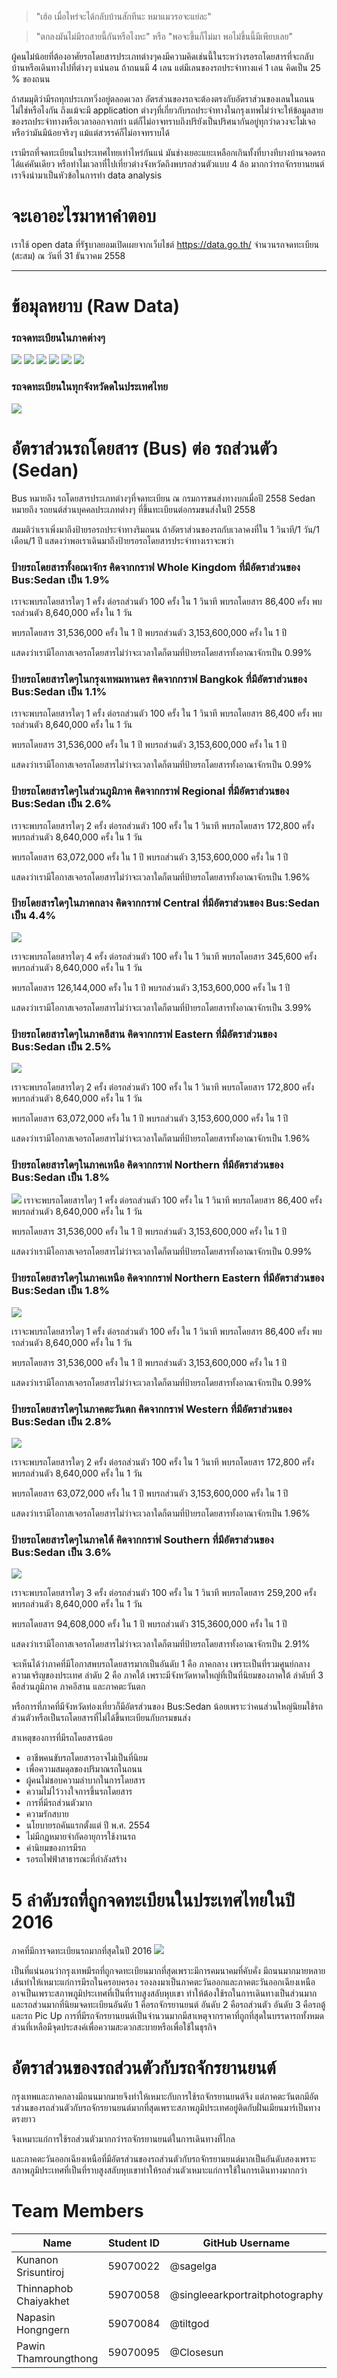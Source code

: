 >"เฮ้อ เมื่อไหร่จะได้กลับบ้านสักทีนะ หมาแมวรอจะแย่ละ"

> "ตกลงมันไม่มีรถสายนี้กันหรือไงหะ" หรือ "พอจะขึ้นก็ไม่มา พอไม่ขึ้นนี้มีเพียบเลย"

ผู้คนไม่น้อยที่ต้องอาศัยรถโดยสารประเภทต่างๆคงมีความคิดเช่นนี้ในระหว่างรอรถโดยสารที่จะกลับบ้านหรือเดินทางไปที่ต่างๆ แน่นอน ถ้าถนนมี 4 เลน แต่มีเลนของรถประจำทางแค่ 1 เลน คิดเป็น 25 % ของถนน

ถ้าสมมุติว่ามีรถทุกประเภทวิ่งอยู่ตลอดเวลา อัตรส่วนของรถจะต้องตรงกับอัตราส่วนของเลนในถนนไม่ใช่หรือไงกัน ถึงแม้จะมี application ต่างๆที่เกี่ยวกับรถประจำทางในกรุงเทพไม่ว่าจะให้ข้อมูลสายของรถประจำทางหรือเวลาออกจากท่า แต่ก็ไม่อาจทราบถึงปริยังเป็นปริศนากันอยู่ทุกว่าดวงจะไม่เจอหรือว่ามันมีน้อยจริงๆ แม้แต่สวรรค์ก็ไม่อาจทราบได้

เรามีรถที่จดทะเบียนในประเทศไทยเท่าไหร่กันแน่ มันช่างเยอะแยะเหลือกเกินทั้งที่บางทีบางบ้านจอดรถได้แค่คันเดียว หรือทำไมเวลาที่ไปเที่ยวต่างจังหวัดถึงพบรถส่วนตัวแบบ 4 ล้อ มากกว่ารถจักรยานยนต์ เราจึงนำมาเป็นหัวข้อในการทำ data analysis  

# จะเอาอะไรมาหาคำตอบ
เราใช้ open data ที่รัฐบาลยอมเปิดเผยจากเว็บไชต์ https://data.go.th/ จำนวนรถจดทะเบียน (สะสม) ณ วันที่ 31 ธันวาคม 2558

---

# ข้อมุลหยาบ (Raw Data)
### รถจดทะเบียนในภาคต่างๆ
![](/Result%20Graph/Total-Central.png)
![](/Result%20Graph/Total-East.png)
![](/Result%20Graph/Total-NEast.png)
![](/Result%20Graph/Total-North.png)
![](/Result%20Graph/Total-South.png)
![](/Result%20Graph/Total-West.png)

### รถจดทะเบียนในทุกจังหวัดดในประเทศไทย
![](/Result%20Graph/Total-All.png)

# อัตราส่วนรถโดยสาร (Bus) ต่อ รถส่วนตัว (Sedan)

Bus หมายถึง รถโดยสารประเภทต่างๆที่จดทะเบียน ณ กรมการขนส่งทางบกเมื่อปี 2558
Sedan หมายถึง รถยนต์ส่วนบุคคลประเภทต่างๆ ที่ขึ้นทะเบียนต่อกรมขนส่งในปี 2558

สมมติว่าเราเพิ่งมาถึงป้ายรอรถประจำทางริมถนน
ถ้าอัตราส่วนของรถกับเวลาคงที่ใน 1 วินาที/1 วัน/1 เดือน/1 ปี แสดงว่าพอเราเดินมาถึงป้ายรอรถโดยสารประจำทางเราจะพว่า

###  ป้ายรถโดยสารทั้งอณาจักร คิดจากกราฟ Whole Kingdom ที่มีอัตราส่วนของ Bus:Sedan เป็น 1.9%  
เราจะพบรถโดยสารใดๆ 1 ครั้ง ต่อรถส่วนตัว 100 ครั้ง ใน 1 วินาที พบรถโดยสาร 86,400 ครั้ง พบรถส่วนตัว 8,640,000 ครั้ง ใน 1 วัน  

พบรถโดยสาร 31,536,000 ครั้ง ใน 1 ปี พบรถส่วนตัว 3,153,600,000 ครั้ง ใน 1 ปี  

แสดงว่าเรามีโอกาสเจอรถโดยสารไม่ว่าจะเวลาใดก็ตามที่ป้ายรถโดยสารทั้งอาณาจักรเป็น 0.99%  

### ป้ายรถโดยสารใดๆในกรุงเทพมหานคร คิดจากกราฟ Bangkok ที่มีอัตราส่วนของ Bus:Sedan เป็น 1.1%   
เราจะพบรถโดยสารใดๆ 1 ครั้ง ต่อรถส่วนตัว 100 ครั้ง ใน 1 วินาที พบรถโดยสาร 86,400 ครั้ง พบรถส่วนตัว 8,640,000 ครั้ง ใน 1 วัน  

พบรถโดยสาร 31,536,000 ครั้ง ใน 1 ปี พบรถส่วนตัว 3,153,600,000 ครั้ง ใน 1 ปี  

แสดงว่าเรามีโอกาสเจอรถโดยสารไม่ว่าจะเวลาใดก็ตามที่ป้ายรถโดยสารทั้งอาณาจักรเป็น 0.99%  

### ป้ายรถโดยสารใดๆในส่วนภูมิภาค คิดจากกราฟ Regional ที่มีอัตราส่วนของ Bus:Sedan เป็น 2.6%   
เราจะพบรถโดยสารใดๆ 2 ครั้ง ต่อรถส่วนตัว 100 ครั้ง ใน 1 วินาที พบรถโดยสาร 172,800 ครั้ง พบรถส่วนตัว 8,640,000 ครั้ง ใน 1 วัน  

พบรถโดยสาร 63,072,000 ครั้ง ใน 1 ปี พบรถส่วนตัว 3,153,600,000 ครั้ง ใน 1 ปี  

แสดงว่าเรามีโอกาสเจอรถโดยสารไม่ว่าจะเวลาใดก็ตามที่ป้ายรถโดยสารทั้งอาณาจักรเป็น 1.96%

### ป้ายโดยสารใดๆในภาคกลาง คิดจากกราฟ Central ที่มีอัตราส่วนของ Bus:Sedan เป็น 4.4%
![](/Result%20Graph/Central.png)

เราจะพบรถโดยสารใดๆ 4 ครั้ง ต่อรถส่วนตัว 100 ครั้ง ใน 1 วินาที พบรถโดยสาร 345,600 ครั้ง พบรถส่วนตัว 8,640,000 ครั้ง ใน 1 วัน  

พบรถโดยสาร 126,144,000 ครั้ง ใน 1 ปี พบรถส่วนตัว 3,153,600,000 ครั้ง ใน 1 ปี  

แสดงว่าเรามีโอกาสเจอรถโดยสารไม่ว่าจะเวลาใดก็ตามที่ป้ายรถโดยสารทั้งอาณาจักรเป็น 3.99%

### ป้ายรถโดยสารใดๆในภาคอีสาน คิดจากกราฟ Eastern ที่มีอัตราส่วนของ Bus:Sedan เป็น 2.5%
![](/Result%20Graph/Eastern.png)

เราจะพบรถโดยสารใดๆ 2 ครั้ง ต่อรถส่วนตัว 100 ครั้ง ใน 1 วินาที พบรถโดยสาร 172,800 ครั้ง พบรถส่วนตัว 8,640,000 ครั้ง ใน 1 วัน  

พบรถโดยสาร 63,072,000 ครั้ง ใน 1 ปี พบรถส่วนตัว 3,153,600,000 ครั้ง ใน 1 ปี  

แสดงว่าเรามีโอกาสเจอรถโดยสารไม่ว่าจะเวลาใดก็ตามที่ป้ายรถโดยสารทั้งอาณาจักรเป็น 1.96%

### ป้ายรถโดยสารใดๆในภาคเหนือ คิดจากกราฟ Northern ที่มีอัตราส่วนของ Bus:Sedan เป็น 1.8%  
![](/Result%20Graph/Northern.png)
เราจะพบรถโดยสารใดๆ 1 ครั้ง ต่อรถส่วนตัว 100 ครั้ง ใน 1 วินาที พบรถโดยสาร 86,400 ครั้ง พบรถส่วนตัว 8,640,000 ครั้ง ใน 1 วัน  

พบรถโดยสาร 31,536,000 ครั้ง ใน 1 ปี พบรถส่วนตัว 3,153,600,000 ครั้ง ใน 1 ปี  

แสดงว่าเรามีโอกาสเจอรถโดยสารไม่ว่าจะเวลาใดก็ตามที่ป้ายรถโดยสารทั้งอาณาจักรเป็น 0.99%  

### ป้ายรถโดยสารใดๆในภาคเหนือ คิดจากกราฟ Northern Eastern ที่มีอัตราส่วนของ Bus:Sedan เป็น 1.8%  
![](/Result%20Graph/North%20Eastern.png)

เราจะพบรถโดยสารใดๆ 1 ครั้ง ต่อรถส่วนตัว 100 ครั้ง ใน 1 วินาที พบรถโดยสาร 86,400 ครั้ง พบรถส่วนตัว 8,640,000 ครั้ง ใน 1 วัน  

พบรถโดยสาร 31,536,000 ครั้ง ใน 1 ปี พบรถส่วนตัว 3,153,600,000 ครั้ง ใน 1 ปี  

แสดงว่าเรามีโอกาสเจอรถโดยสารไม่ว่าจะเวลาใดก็ตามที่ป้ายรถโดยสารทั้งอาณาจักรเป็น 0.99%  

### ป้ายรถโดยสารใดๆในภาคตะวันตก คิดจากกราฟ Western ที่มีอัตราส่วนของ Bus:Sedan เป็น 2.8%   
![](/Result%20Graph/Western.png)

เราจะพบรถโดยสารใดๆ 2 ครั้ง ต่อรถส่วนตัว 100 ครั้ง ใน 1 วินาที พบรถโดยสาร 172,800 ครั้ง พบรถส่วนตัว 8,640,000 ครั้ง ใน 1 วัน  

พบรถโดยสาร 63,072,000 ครั้ง ใน 1 ปี พบรถส่วนตัว 3,153,600,000 ครั้ง ใน 1 ปี  

แสดงว่าเรามีโอกาสเจอรถโดยสารไม่ว่าจะเวลาใดก็ตามที่ป้ายรถโดยสารทั้งอาณาจักรเป็น 1.96%

### ป้ายรถโดยสารใดๆในภาคใต้ คิดจากกราฟ Southern ที่มีอัตราส่วนของ Bus:Sedan เป็น 3.6%   
![](/Result%20Graph/Southern.png)

เราจะพบรถโดยสารใดๆ 3 ครั้ง ต่อรถส่วนตัว 100 ครั้ง ใน 1 วินาที พบรถโดยสาร 259,200 ครั้ง พบรถส่วนตัว 8,640,000 ครั้ง ใน 1 วัน  

พบรถโดยสาร 94,608,000 ครั้ง ใน 1 ปี พบรถส่วนตัว 315,3600,000 ครั้ง ใน 1 ปี  

แสดงว่าเรามีโอกาสเจอรถโดยสารไม่ว่าจะเวลาใดก็ตามที่ป้ายรถโดยสารทั้งอาณาจักรเป็น 2.91%

จะเห็นได้ว่าภาคที่มีโอกาสพบรถโดยสารมากเป็นอันดับ 1 คือ ภาคกลาง เพราะเป็นที่รวมศูนย์กลางความเจริญของประเทศ ลำดับ 2 คือ ภาคใต้ เพราะมีจังหวัดหาดใหญ่ที่เป็นที่นิยมของภาคใต้ ลำดับที่ 3 คือส่วนภูมิภาค ภาคอีสาน และภาคตะวันตก

หรือการที่ภาคที่มีจังหวัดท่องเที่ยวก็มีอัตรส่วนของ Bus:Sedan น้อยเพราะว่าคนส่วนใหญ่นิยมใช้รถส่วนตัวหรือเป็นรถโดยสารที่ไม่ได้ขึ้นทะเบียนกับกรมขนส่ง  

สาเหตุของการที่มีรถโดยสารน้อย
- อาชีพคนขับรถโดยสารอาจไม่เป็นที่นิยม
- เพื่อความสมดุลของปริมาณรถในถนน
- ผู้คนไม่ชอบความลำบากในการโดยสาร
- ความไม่ไว้วางใจการขึ้นรถโดยสาร
- การที่มีรถส่วนตัวมาก
- ความรักสบาย
- นโยบายรถคันแรกตั้งแต่ ปี พ.ศ. 2554  
- ไม่มีกฏหมายจำกัดอายุการใช้งานรถ
- ค่านิยมของการมีรถ
- รอรถไฟฟ้าสาธารณะที่กำลังสร้าง

# 5 ลำดับรถที่ถูกจดทะเบียนในประเทศไทยในปี 2016
ภาคที่มีการจดทะเบียนรถมากที่สุดในปี 2016
![](/Result%20Graph/Top-Vehicle.png)

เป็นที่แน่นอนว่ากรุงเทพมีรถที่ถูกจดทะเบียนมากที่สุดเพราะมีการคมนาคมที่คับคั่ง มีถนนมากมายหลายเส้นทำให้เหมาะแก่การมีรถในครอบครอง รองลงมาเป็นภาคตะวันออกและภาคตะวันออกเฉียงเหนือ อาจเป็นเพราะสภาพภูมิประเทศที่เป็นที่ราบสูงสลับหุบเขา ทำให้ต้องใช้รถในการเดินทางเป็นส่วนมาก และรถส่วนมากที่นิยมจดทะเบียนอันดับ 1 คือรถจักรยานยนต์ อันดับ 2 คือรถส่วนตัว อันดับ 3 คือรถตู้และรถ Pic Up การที่มีรถจักรยานยนต์เป็นจำนวนมากมีสาเหตุจากราคาที่ถูกที่สุดในบรรดารถทั้งหมด ส่วนที่เหลือมีจุดประสงค์เพื่อความสะดวกสะบายหรือเพื่อใช้ในธุรกิจ

# อัตราส่วนของรถส่วนตัวกับรถจักรยานยนต์
กรุงเทพและภาคกลางมีถนนมากมายจึงทำให้เหมาะกับการใช้รถจักรยานยนต์จึง แต่ภาคตะวันตกมีอัตรส่วนของรถส่วนตัวกับรถจักรยานยนต์มากที่สุดเพราะสภาพภูมิประเทศอยู่ติดกับฝั่นเมียนมาร์เป็นทางตรงยาว

จึงเหมาะแก่การใช้รถส่วนตัวมากกว่ารถจักรยานยนต์ในการเดินทางที่ไกล

และภาคตะวันออกเฉียงเหนือที่มีอัตรส่วนของรถส่วนตัวกับรถจักรยานยนต์มากเป็นอันดับสองเพราะสภาพภูมิประเทศที่เป็นที่ราบสูงสลับหุบเขาทำให้รถส่วนตัวเหมาะแก่การใช้ในการเดินทางมากกว่า

# Team Members
|Name|Student ID|GitHub Username|
|-|-|-|
|Kunanon Srisuntiroj|59070022|@sagelga
|Thinnaphob Chaiyakhet|59070058|	@singleearkportraitphotography
|Napasin Hongngern|59070084|@tiltgod
|Pawin Thamroungthong|59070095|@Closesun
